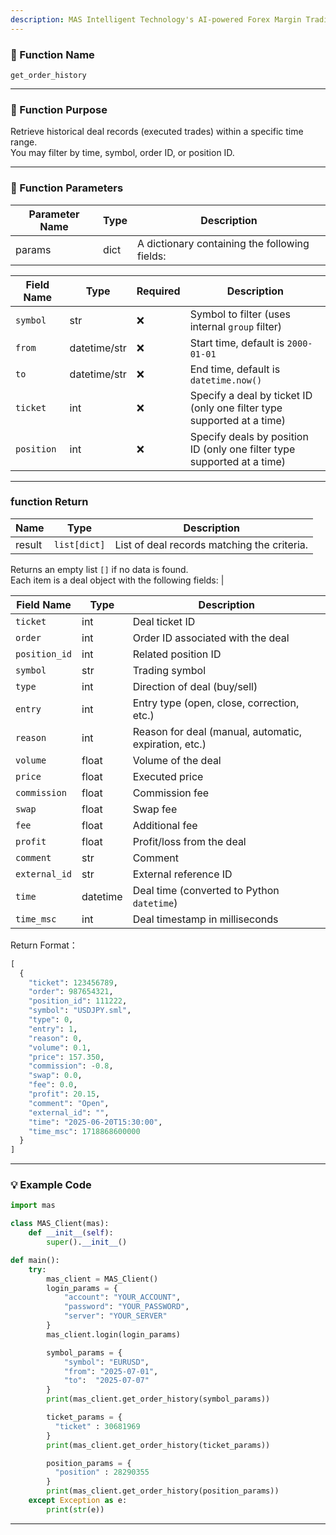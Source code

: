 ```yaml
---
description: MAS Intelligent Technology's AI-powered Forex Margin Trading Platform with full MetaTrader MT5 broker integration allows investors to generate automated trading strategies simply by entering text. Supports instant backtesting,real-time data synchronization,and seamless multi-broker switching. No coding experience required to easily launch AI automated trading,optimize strategies,and reduce market risk. Designed for both individual traders and financial institutions with standardized MetaTrader MT5-compatible APIs,automated backtesting,and quantitative strategy optimization to help enterprises deploy stable and efficient trading solutions quickly.
---
```


### 🧩 Function Name

`get_order_history`

---

### 🎯 Function Purpose

Retrieve historical deal records (executed trades) within a specific time range.  
You may filter by time, symbol, order ID, or position ID.

---

### 🔧 Function Parameters

| Parameter Name | Type | Description |
|----------------|------|-------------|
| params         | dict | A dictionary containing the following fields:  |

| Field Name  | Type          | Required | Description |
|-------------|---------------|----------|-------------|
| `symbol`    | str           | ❌      | Symbol to filter (uses internal `group` filter) |
| `from`      | datetime/str  | ❌      | Start time, default is `2000-01-01` |
| `to`        | datetime/str  | ❌      | End time, default is `datetime.now()` |
| `ticket`    | int           | ❌      | Specify a deal by ticket ID (only one filter type supported at a time) |
| `position`  | int           | ❌      | Specify deals by position ID (only one filter type supported at a time) |

---

### function Return
| Name   | Type         | Description |
|--------|--------------|-------------|
| result | `list[dict]` | List of deal records matching the criteria.  
Returns an empty list `[]` if no data is found.  
Each item is a deal object with the following fields: |

| Field Name       | Type     | Description |
|------------------|----------|-------------|
| `ticket`         | int      | Deal ticket ID |
| `order`          | int      | Order ID associated with the deal |
| `position_id`    | int      | Related position ID |
| `symbol`         | str      | Trading symbol |
| `type`           | int      | Direction of deal (buy/sell) |
| `entry`          | int      | Entry type (open, close, correction, etc.) |
| `reason`         | int      | Reason for deal (manual, automatic, expiration, etc.) |
| `volume`         | float    | Volume of the deal |
| `price`          | float    | Executed price |
| `commission`     | float    | Commission fee |
| `swap`           | float    | Swap fee |
| `fee`            | float    | Additional fee |
| `profit`         | float    | Profit/loss from the deal |
| `comment`        | str      | Comment |
| `external_id`    | str      | External reference ID |
| `time`           | datetime | Deal time (converted to Python `datetime`) |
| `time_msc`       | int      | Deal timestamp in milliseconds |

Return Format：

```python
[
  {
    "ticket": 123456789,
    "order": 987654321,
    "position_id": 111222,
    "symbol": "USDJPY.sml",
    "type": 0,
    "entry": 1,
    "reason": 0,
    "volume": 0.1,
    "price": 157.350,
    "commission": -0.8,
    "swap": 0.0,
    "fee": 0.0,
    "profit": 20.15,
    "comment": "Open",
    "external_id": "",
    "time": "2025-06-20T15:30:00",
    "time_msc": 1718868600000
  }
]
```

---

### 💡 Example Code

```python
import mas

class MAS_Client(mas):
    def __init__(self):
        super().__init__()

def main():
    try:
        mas_client = MAS_Client()
        login_params = {
            "account": "YOUR_ACCOUNT",
            "password": "YOUR_PASSWORD",
            "server": "YOUR_SERVER"
        }
        mas_client.login(login_params)

        symbol_params = {
            "symbol": "EURUSD",
            "from": "2025-07-01",
            "to":  "2025-07-07"
        }
        print(mas_client.get_order_history(symbol_params))

        ticket_params = {
          "ticket" : 30681969
        }
        print(mas_client.get_order_history(ticket_params))

        position_params = {
          "position" : 28290355
        }
        print(mas_client.get_order_history(position_params))
    except Exception as e:
        print(str(e))
```
---